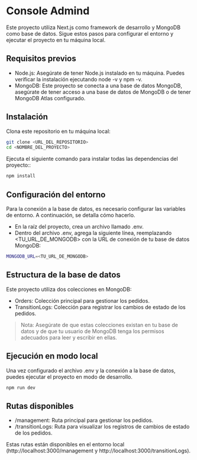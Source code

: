 # Console Admind

Este proyecto utiliza Next.js como framework de desarrollo y MongoDB como base de datos. Sigue estos pasos para configurar el entorno y ejecutar el proyecto en tu máquina local.

## Requisitos previos

- Node.js: Asegúrate de tener Node.js instalado en tu máquina. Puedes verificar la instalación ejecutando node -v y npm -v.
- MongoDB: Este proyecto se conecta a una base de datos MongoDB, asegúrate de tener acceso a una base de datos de MongoDB o de tener MongoDB Atlas configurado.

## Instalación

Clona este repositorio en tu máquina local:

```sh
git clone <URL_DEL_REPOSITORIO>
cd <NOMBRE_DEL_PROYECTO>
```

Ejecuta el siguiente comando para instalar todas las dependencias del proyecto::

```sh
npm install
```

## Configuración del entorno

Para la conexión a la base de datos, es necesario configurar las variables de entorno. A continuación, se detalla cómo hacerlo.

- En la raíz del proyecto, crea un archivo llamado .env.
- Dentro del archivo .env, agrega la siguiente línea, reemplazando <TU_URL_DE_MONGODB> con la URL de conexión de tu base de datos MongoDB:

```sh
MONGODB_URL=<TU_URL_DE_MONGODB>
```

## Estructura de la base de datos

Este proyecto utiliza dos colecciones en MongoDB:

- Orders: Colección principal para gestionar los pedidos.
- TransitionLogs: Colección para registrar los cambios de estado de los pedidos.

> Nota: Asegúrate de que estas colecciones existan en tu base de datos y de que tu usuario de MongoDB tenga los permisos adecuados para leer y escribir en ellas.

## Ejecución en modo local

Una vez configurado el archivo .env y la conexión a la base de datos, puedes ejecutar el proyecto en modo de desarrollo.

```sh
npm run dev
```

## Rutas disponibles

- /management: Ruta principal para gestionar los pedidos.
- /transitionLogs: Ruta para visualizar los registros de cambios de estado de los pedidos.

Estas rutas están disponibles en el entorno local (http://localhost:3000/management y http://localhost:3000/transitionLogs).
